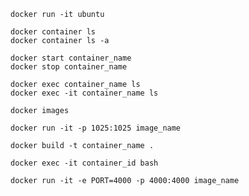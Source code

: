 ```
docker run -it ubuntu
```

```
docker container ls
docker container ls -a
```

```
docker start container_name
docker stop container_name
```

```
docker exec container_name ls
docker exec -it container_name ls
```

```
docker images
```

```
docker run -it -p 1025:1025 image_name
```

```
docker build -t container_name .
```

```
docker exec -it container_id bash
```

```
docker run -it -e PORT=4000 -p 4000:4000 image_name
```
